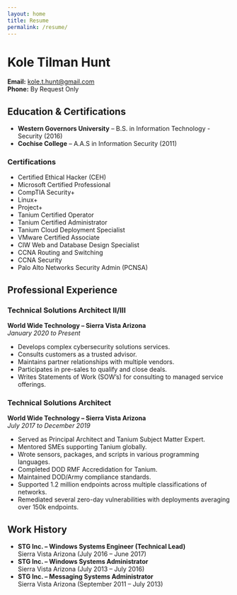 ```yaml
---
layout: home
title: Resume
permalink: /resume/
---
```

# Kole Tilman Hunt
**Email:** kole.t.hunt@gmail.com  
**Phone:** By Request Only 

## Education & Certifications

- **Western Governors University** – B.S. in Information Technology - Security (2016)
- **Cochise College** – A.A.S in Information Security (2011)

### Certifications
- Certified Ethical Hacker (CEH)
- Microsoft Certified Professional
- CompTIA Security+
- Linux+
- Project+
- Tanium Certified Operator
- Tanium Certified Administrator
- Tanium Cloud Deployment Specialist
- VMware Certified Associate
- CIW Web and Database Design Specialist
- CCNA Routing and Switching
- CCNA Security
- Palo Alto Networks Security Admin (PCNSA)

## Professional Experience

### Technical Solutions Architect II/III
**World Wide Technology – Sierra Vista Arizona**  
*January 2020 to Present*
- Develops complex cybersecurity solutions services.
- Consults customers as a trusted advisor.
- Maintains partner relationships with multiple vendors.
- Participates in pre-sales to qualify and close deals.
- Writes Statements of Work (SOW’s) for consulting to managed service offerings.

### Technical Solutions Architect
**World Wide Technology – Sierra Vista Arizona**  
*July 2017 to December 2019*
- Served as Principal Architect and Tanium Subject Matter Expert.
- Mentored SMEs supporting Tanium globally.
- Wrote sensors, packages, and scripts in various programming languages.
- Completed DOD RMF Accredidation for Tanium.
- Maintained DOD/Army compliance standards.
- Supported 1.2 million endpoints across multiple classifications of networks.
- Remediated several zero-day vulnerabilities with deployments averaging over 150k endpoints.

## Work History

- **STG Inc. – Windows Systems Engineer (Technical Lead)**  
  Sierra Vista Arizona (July 2016 – June 2017)
- **STG Inc. – Windows Systems Administrator**  
  Sierra Vista Arizona (July 2013 – July 2016)
- **STG Inc. – Messaging Systems Administrator**  
  Sierra Vista Arizona (September 2011 – July 2013)